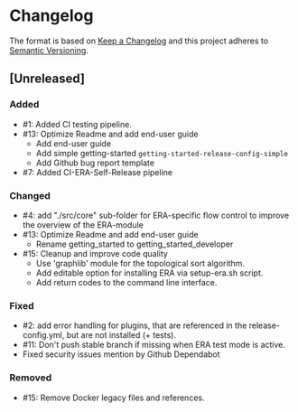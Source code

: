 # Changelog

The format is based on [Keep a Changelog](http://keepachangelog.com/en/1.0.0/)
and this project adheres to [Semantic Versioning](http://semver.org/spec/v2.0.0.html).

## [Unreleased]

### Added

- #1: Added CI testing pipeline.
- #13: Optimize Readme and add end-user guide
  - Add end-user guide
  - Add simple getting-started `getting-started-release-config-simple`
  - Add Github bug report template
- #7: Added CI-ERA-Self-Release pipeline

### Changed

- #4: add "./src/core" sub-folder for ERA-specific flow control to improve the overview of
  the ERA-module
- #13: Optimize Readme and add end-user guide
  - Rename getting_started to getting_started_developer
- #15: Cleanup and improve code quality
  - Use 'graphlib' module for the topological sort algorithm.
  - Add editable option for installing ERA via setup-era.sh script.
  - Add return codes to the command line interface.

### Fixed

- #2: add error handling for plugins, that are referenced in the release-config.yml, but are
  not installed (+ tests).
- #11: Don't push stable branch if missing when ERA test mode is active.
- Fixed security issues mention by Github Dependabot

### Removed

- #15: Remove Docker legacy files and references.

